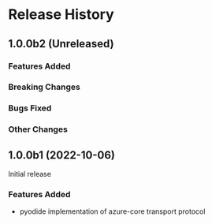 # Release History

## 1.0.0b2 (Unreleased)

### Features Added

### Breaking Changes

### Bugs Fixed

### Other Changes

## 1.0.0b1 (2022-10-06)

Initial release

### Features Added

- pyodide implementation of azure-core transport protocol